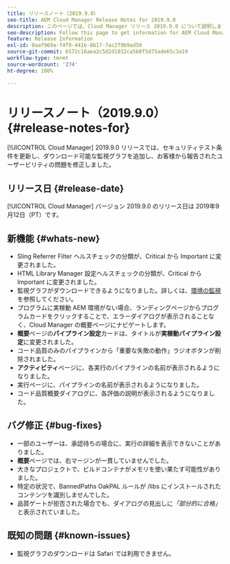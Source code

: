 ```yaml
---
title: リリースノート（2019.9.0）
seo-title: AEM Cloud Manager Release Notes for 2019.9.0
description: このページでは、Cloud Manager リリース 2019.9.0 について説明します。
seo-description: Follow this page to get information for AEM Cloud Manager Release 2019.9.0.
feature: Release Information
exl-id: 0aaf969a-f4f9-441b-8b17-7ac2f9b9ad50
source-git-commit: 6572c16aea2c5d2d1032ca5b0f5d75ade65c3a19
workflow-type: tm+mt
source-wordcount: '274'
ht-degree: 100%

---
```


# リリースノート（2019.9.0） {#release-notes-for}

[!UICONTROL Cloud Manager] 2019.9.0 リリースでは、セキュリティテスト条件を更新し、ダウンロード可能な監視グラフを追加し、お客様から報告されたユーザービリティの問題を修正しました。

## リリース日 {#release-date}

[!UICONTROL Cloud Manager] バージョン 2019.9.0 のリリース日は 2019年9月12日（PT）です。

## 新機能 {#whats-new}

* Sling Referrer Filter ヘルスチェックの分類が、Critical から Important に変更されました。
* HTML Library Manager 設定ヘルスチェックの分類が、Critical から Important に変更されました。
* 監視グラフがダウンロードできるようになりました。詳しくは、[環境の監視](/help/using/monitoring-environments.md)を参照してください。
* プログラムに実稼動 AEM 環境がない場合、ランディングページからプログラムカードをクリックすることで、エラーダイアログが表示されることなく、Cloud Manager の概要ページにナビゲートします。
* **概要**&#x200B;ページの&#x200B;**パイプライン設定**&#x200B;カードは、タイトルが&#x200B;**実稼動パイプライン設定**&#x200B;に変更されました。
* コード品質のみのパイプラインから「重要な失敗の動作」ラジオボタンが削除されました。
* **アクティビティ**&#x200B;ページに、各実行のパイプラインの名前が表示されるようになりました。
* 実行ページに、パイプラインの名前が表示されるようになりました。
* コード品質概要ダイアログに、各評価の説明が表示されるようになりました。

## バグ修正 {#bug-fixes}

* 一部のユーザーは、承認待ちの場合に、実行の詳細を表示できないことがありました。
* **概要**&#x200B;ページでは、右マージンが一貫していませんでした。
* 大きなプロジェクトで、ビルドコンテナがメモリを使い果たす可能性がありました。
* 特定の状況で、BannedPaths OakPAL ルールが /libs にインストールされたコンテンツを識別しませんでした。
* 品質ゲートが拒否された場合でも、ダイアログの見出しに&#x200B;*「部分的に合格」*&#x200B;と表示されていました。

## 既知の問題 {#known-issues}

* 監視グラフのダウンロードは Safari では利用できません。
